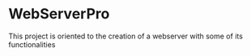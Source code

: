 # WebServerPro
This project is oriented to the creation of a webserver with some of its functionalities
